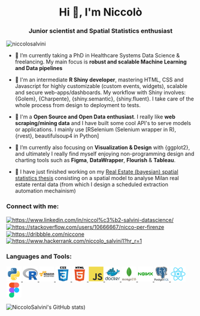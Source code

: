 <h1 align="center">Hi 👋, I'm Niccolò</h1>
<h3 align="center">Junior scientist and Spatial Statistics enthusiast</h3>

<p align="left"> <img src="https://komarev.com/ghpvc/?username=niccolosalvini&label=Profile%20views&color=0e75b6&style=flat" alt="niccolosalvini" /> </p>

- 🔭 I’m currently taking a PhD in Healthcare Systems Data Science & freelancing. My main focus is **robust and scalable Machine Learning and Data pipelines** 

- 🌟 I'm an intermediate **R Shiny developer**, mastering HTML, CSS and Javascript for highly customizable (custom events, widgets), scalable and secure web-apps/dashboards. My workflow with Shiny involves: {Golem}, {Charpente}, {shiny.semantic}, {shiny.fluent}. I take care of the whole process from design to deployment to tests.
 
- 👐 I'm a **Open Source and Open Data enthusiast**. I really like **web scraping/mining data** and I have built some cool API's to serve models or applications. I mainly use  [RSelenium (Selenium wrapper in R), {rvest}, beautifulsoup4 in Python]

- 🌱 I’m currently also focusing on **Visualization & Design** with {ggplot2}, and ultimately I really find myself enjoying non-programming design and charting tools such as **Figma**, **DataWrapper**, **Flourish** & **Tableau**.

- 👯 I have just finished working on my [Real Estate (bayesian) spatial statistics thesis](https://niccolosalvini.github.io/thesis/) consisting on a spatial model to analyse Milan real estate rental data (from which I design a scheduled extraction automation mechainism)

<h3 align="left">Connect with me:</h3>
<p align="left">
<a href="https://linkedin.com/in/https://www.linkedin.com/in/niccol%c3%b2-salvini-datascience/" target="blank"><img align="center" src="https://cdn.jsdelivr.net/npm/simple-icons@3.0.1/icons/linkedin.svg" alt="https://www.linkedin.com/in/niccol%c3%b2-salvini-datascience/" height="30" width="40" /></a>
<a href="https://stackoverflow.com/users/https://stackoverflow.com/users/10666667/nicco-per-firenze" target="blank"><img align="center" src="https://cdn.jsdelivr.net/npm/simple-icons@3.0.1/icons/stackoverflow.svg" alt="https://stackoverflow.com/users/10666667/nicco-per-firenze" height="30" width="40" /></a>
<a href="https://dribbble.com/https://dribbble.com/niccone" target="blank"><img align="center" src="https://cdn.jsdelivr.net/npm/simple-icons@3.0.1/icons/dribbble.svg" alt="https://dribbble.com/niccone" height="30" width="40" /></a>
<a href="https://www.hackerrank.com/https://www.hackerrank.com/niccolo_salvini1?hr_r=1" target="blank"><img align="center" src="https://cdn.jsdelivr.net/npm/simple-icons@3.0.1/icons/hackerrank.svg" alt="https://www.hackerrank.com/niccolo_salvini1?hr_r=1" height="30" width="40" /></a>
</p>

<h3 align="left">Languages and Tools:</h3>
<p align="left"> <a href="https://www.python.org/" target="_blank"> <img src="https://raw.githubusercontent.com/devicons/devicon/master/icons/python/python-original.svg" alt="python" width="40" height="40"/> </a> <a href="https://rstudio.com/" target="_blank"> <img src="https://raw.githubusercontent.com/devicons/devicon/master/icons/r/r-original.svg" alt="r" width="40" height="40"/> </a> 
<a href="https://aws.amazon.com" target="_blank"> <img src="https://raw.githubusercontent.com/devicons/devicon/master/icons/amazonwebservices/amazonwebservices-original-wordmark.svg" alt="aws" width="40" height="40"/> </a> <a href="https://www.w3schools.com/css/" target="_blank"> <img src="https://raw.githubusercontent.com/devicons/devicon/master/icons/css3/css3-original-wordmark.svg" alt="css3" width="40" height="40"/> </a> 
 <a href="https://www.w3.org/html/" target="_blank"> <img src="https://raw.githubusercontent.com/devicons/devicon/master/icons/html5/html5-original-wordmark.svg" alt="html5" width="40" height="40"/> </a>  <a href="https://www.javascript.com/" target="_blank"> <img src="https://raw.githubusercontent.com/devicons/devicon/master/icons/javascript/javascript-original.svg" alt="javascript" width="40" height="40"/> </a>  <a href="https://www.docker.com/" target="_blank"> <img src="https://raw.githubusercontent.com/devicons/devicon/master/icons/docker/docker-original-wordmark.svg" alt="docker" width="40" height="40"/> </a> <a href="https://www.mongodb.com/" target="_blank"> <img src="https://raw.githubusercontent.com/devicons/devicon/master/icons/mongodb/mongodb-original-wordmark.svg" alt="mongodb" width="40" height="40"/> </a> <a href="https://www.nginx.com" target="_blank"> <img src="https://raw.githubusercontent.com/devicons/devicon/master/icons/nginx/nginx-original.svg" alt="nginx" width="40" height="40"/> </a> <a href="https://www.postgresql.org" target="_blank"> <img src="https://raw.githubusercontent.com/devicons/devicon/master/icons/postgresql/postgresql-original-wordmark.svg" alt="postgresql" width="40" height="40"/> </a> 
<a href="https://it.reactjs.org/" target="_blank"> <img src="https://raw.githubusercontent.com/devicons/devicon/master/icons/react/react-original.svg" alt="react.js" width="40" height="40"/> </a>  <a href="https://www.figma.com/" target="_blank"> <img src="https://raw.githubusercontent.com/devicons/devicon/master/icons/figma/figma-original.svg" alt="Figma" width="40" height="40"/> </a> </p>

![NiccoloSalvini's GitHub stats](https://github-readme-stats.vercel.app/api?username=NiccoloSalvini&count_private=true&show_icons=true&theme=radical))

